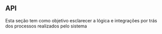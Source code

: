 ## API

Esta seção tem como objetivo esclarecer a lógica e integrações por trás dos processos realizados pelo sistema